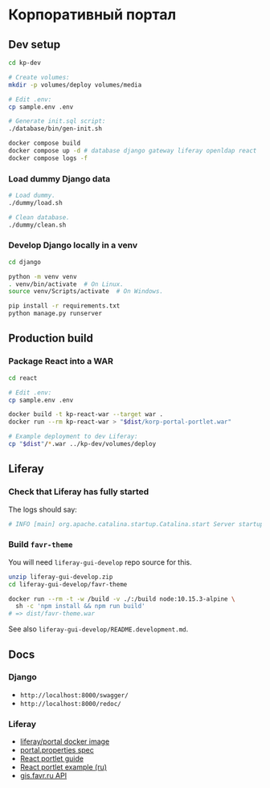 # Корпоративный портал

## Dev setup

```sh
cd kp-dev

# Create volumes:
mkdir -p volumes/deploy volumes/media

# Edit .env:
cp sample.env .env

# Generate init.sql script:
./database/bin/gen-init.sh

docker compose build
docker compose up -d # database django gateway liferay openldap react
docker compose logs -f
```

### Load dummy Django data

```sh
# Load dummy.
./dummy/load.sh

# Clean database.
./dummy/clean.sh
```

### Develop Django locally in a venv

```sh
cd django

python -m venv venv
. venv/bin/activate  # On Linux.
source venv/Scripts/activate  # On Windows.

pip install -r requirements.txt
python manage.py runserver
```

## Production build

### Package React into a WAR

```sh
cd react

# Edit .env:
cp sample.env .env

docker build -t kp-react-war --target war .
docker run --rm kp-react-war > "$dist/korp-portal-portlet.war"

# Example deployment to dev Liferay:
cp "$dist"/*.war ../kp-dev/volumes/deploy
```

## Liferay

### Check that Liferay has fully started

The logs should say:

```sh
# INFO [main] org.apache.catalina.startup.Catalina.start Server startup in 123456 ms
```

### Build `favr-theme`

You will need `liferay-gui-develop` repo source for this.

```sh
unzip liferay-gui-develop.zip
cd liferay-gui-develop/favr-theme

docker run --rm -t -w /build -v ./:/build node:10.15.3-alpine \
  sh -c 'npm install && npm run build'
# => dist/favr-theme.war
```

See also `liferay-gui-develop/README.development.md`.

## Docs

### Django

- `http://localhost:8000/swagger/`
- `http://localhost:8000/redoc/`

### Liferay

- [liferay/portal docker image](https://hub.docker.com/r/liferay/portal)
- [portal.properties spec](https://github.com/liferay/liferay-portal/blob/master/portal-impl/src/portal.properties)
- [React portlet guide](https://help.liferay.com/hc/en-us/articles/360017888032-Using-React-in-Your-Portlets)
- [React portlet example (ru)](https://github.com/Allorion/liferay-react-portlet)
- [gis.favr.ru API](https://gis.favr.ru/api/jsonws)
